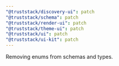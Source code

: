 ```yaml
---
"@truststack/discovery-ui": patch
"@truststack/schema": patch
"@truststack/render-ui": patch
"@truststack/theme-ui": patch
"@truststack/ui": patch
"@truststack/ui-kit": patch
---
```


Removing enums from schemas and types.

